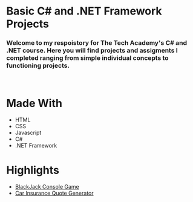 # Basic C# and .NET Framework Projects

### Welcome to my respoistory for The Tech Academy's C# and .NET course. Here you will find projects and assigments I completed ranging from simple individual concepts to functioning projects.

<br>

# Made With

* HTML
* CSS
* Javascript
* C#
* .NET Framework

# Highlights

* [BlackJack Console Game](https://github.com/Zeno-96/The-Tech-Academy-Basic-C-Projects/tree/main/Basic_C%23_Programs/TwentyOne)
* [Car Insurance Quote Generator](https://github.com/Zeno-96/The-Tech-Academy-Basic-C-Projects/tree/main/Basic_C%23_Programs/CarInsurance)

